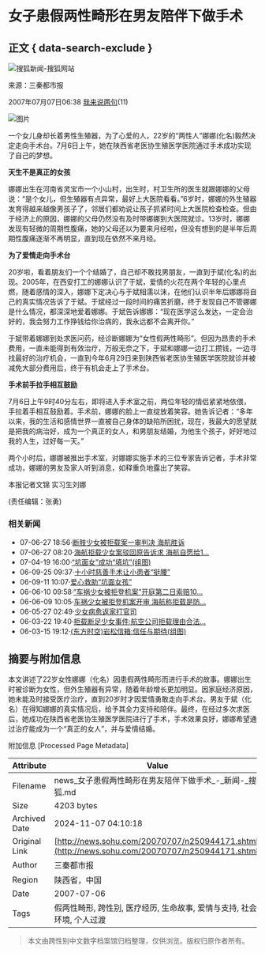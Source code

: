 # 女子患假两性畸形在男友陪伴下做手术

## 正文 { data-search-exclude }


![搜狐新闻-搜狐网站](https://images.sohu.com/uiue/sohu_logo/2006/news_logo3.gif)

来源：三秦都市报

2007年07月07日06:38 [我来说两句](https://comment2.news.sohu.com/viewcomments.action?id=250944171)(11) 

![图片](https://photocdn.sohu.com/20061228/Img247322119.gif)

一个女儿身却长着男性生殖器，为了心爱的人，22岁的“两性人”娜娜(化名)毅然决定走向手术台。7月6日上午，她在陕西省老医协生殖医学医院通过手术成功实现了自己的梦想。

**天生不是真正的女孩**

娜娜出生在河南省灵宝市一个小山村，出生时，村卫生所的医生就跟娜娜的父母说：“是个女儿，但生殖器有点异常，最好上大医院看看。”6岁时，娜娜的外生殖器发育得越来越像男孩子了，邻居们都劝说让孩子抓紧时间上大医院检查检查。但由于经济上的原因，娜娜的父母仍然没有及时带娜娜到大医院就诊。13岁时，娜娜发现有轻微的周期性腹痛，她的父母还以为要来月经啦，但没有想到的是半年后周期性腹痛逐渐不再明显，直到现在依然不来月经。

**为了爱情走向手术台**

20岁啦，看着朋友们一个个结婚了，自己却不敢找男朋友，一直到于斌(化名)的出现。2005年，在西安打工的娜娜认识了于斌，爱情的火花在两个年轻的心里点燃，随着感情的深入，娜娜下定决心与于斌相濡以沫，在他们认识半年后娜娜将自己的真实情况告诉了于斌。于斌经过一段时间的痛苦折磨，终于发现自己不管娜娜是什么情况，都深深地爱着娜娜。于斌告诉娜娜：“现在医学这么发达，一定会治好的，我会努力工作挣钱给你治病的，我永远都不会离开你。”

于斌带着娜娜到处求医问药，经诊断娜娜为“女性假两性畸形”。但因为昂贵的手术费用，一直未能得到有效治疗，万般无奈之下，于斌和娜娜一边打工攒钱，一边寻找最好的治疗机会，一直到今年6月29日来到陕西省老医协生殖医学医院就诊并被减免大部分费用后，终于有机会走上了手术台。

**手术前手拉手相互鼓励**

7月6日上午9时40分左右，即将进入手术室之前，两位年轻的情侣紧紧地依偎，手拉着手相互鼓励着。手术前，娜娜的脸上一直绽放着笑容。她告诉记者：“多年以来，我的生活和感情世界一直被自己身体的缺陷所困扰，现在，我最大的愿望就是把我的病治好，成为一个真正的女人，和男朋友结婚，为他生个孩子，好好地过我的人生，过好每一天。”

两个小时后，娜娜被推出手术室，对娜娜实施手术的三位专家告诉记者，手术非常成功，娜娜的男友及家人听到消息，如释重负地露出了笑容。

本报记者文锦 实习生刘娜

(责任编辑：张勇)

### 相关新闻

- 07-06-27 18:56·[断肢少女被拒载案一审判决 海航胜诉](https://news.sohu.com/20070627/n250799594.shtml)
- 07-06-27 08:20·[海航拒载少女案驳回原告诉求 海航自愿给1...](https://news.sohu.com/20070627/n250785080.shtml)
- 07-04-19 16:00·[“坑面女”成功“填坑”(组图)](https://news.sohu.com/20070419/n249555357.shtml)
- 06-09-25 09:37·[十小时慈善手术让小患者“挺腰”](https://news.sohu.com/20060925/n245517718.shtml)
- 06-09-11 10:07·[爱心救助“坑面女孩”](https://news.sohu.com/20060911/n245270111.shtml)
- 06-06-10 09:58·[“车祸少女被拒登机案”开庭第二日索赔10...](https://news.sohu.com/20060610/n243659202.shtml)
- 06-06-09 10:05·[车祸少女被拒登机案开审 海航称拒载是防...](https://news.sohu.com/20060609/n243643720.shtml)
- 06-05-27 02:49·[少女病愈返家打官司](https://news.sohu.com/20060527/n243432973.shtml)
- 06-03-22 19:40·[拒载断足少女事件:航空公司拒载理由合法...](https://news.sohu.com/20060322/n242422003.shtml)
- 06-03-15 19:12·[(东方时空)岩松信箱:信任与期待(组图)](https://news.sohu.com/20060315/n242310289.shtml)

## 摘要与附加信息

<!-- tcd_abstract -->
本文讲述了22岁女性娜娜（化名）因患假两性畸形而进行手术的故事。娜娜出生时被诊断为女性，但外生殖器有异常，随着年龄增长更加明显。因家庭经济原因，她未能及时接受医疗治疗，直到20岁时才因爱情勇敢走向手术台。男友于斌（化名）在得知娜娜的真实情况后，给予其全力支持和陪伴。最终，在经过多次求医后，她成功在陕西省老医协生殖医学医院进行了手术，手术效果良好，娜娜希望通过治疗能成为一个“真正的女人”，并与爱情结婚。
<!-- tcd_abstract_end -->

附加信息 [Processed Page Metadata]

| Attribute       | Value                                  |
|-----------------|----------------------------------------|
| Filename        | news_女子患假两性畸形在男友陪伴下做手术_-_新闻-_搜狐.md                             |
| Size            | 4203 bytes                           |
| Archived Date   | 2024-11-07 04:10:18                             |
| Original Link   | [http://news.sohu.com/20070707/n250944171.shtml](http://news.sohu.com/20070707/n250944171.shtml)                       |
| Author          | 三秦都市报                               |
| Region          | 陕西省，中国                               |
| Date            | 2007-07-06                                 |
| Tags            | 假两性畸形, 跨性别, 医疗经历, 生命故事, 爱情与支持, 社会环境, 个人过渡                                 |
>
> 本文由跨性别中文数字档案馆归档整理，仅供浏览。版权归原作者所有。
>
